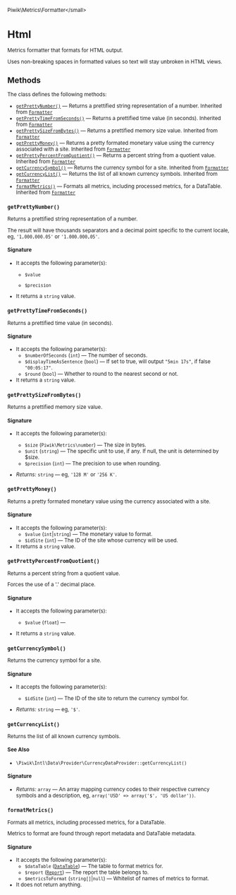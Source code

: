 <small>Piwik\Metrics\Formatter\</small>

Html
====

Metrics formatter that formats for HTML output.

Uses non-breaking spaces in formatted values
so text will stay unbroken in HTML views.

Methods
-------

The class defines the following methods:

- [`getPrettyNumber()`](#getprettynumber) &mdash; Returns a prettified string representation of a number. Inherited from [`Formatter`](../../../Piwik/Metrics/Formatter.md)
- [`getPrettyTimeFromSeconds()`](#getprettytimefromseconds) &mdash; Returns a prettified time value (in seconds). Inherited from [`Formatter`](../../../Piwik/Metrics/Formatter.md)
- [`getPrettySizeFromBytes()`](#getprettysizefrombytes) &mdash; Returns a prettified memory size value. Inherited from [`Formatter`](../../../Piwik/Metrics/Formatter.md)
- [`getPrettyMoney()`](#getprettymoney) &mdash; Returns a pretty formated monetary value using the currency associated with a site. Inherited from [`Formatter`](../../../Piwik/Metrics/Formatter.md)
- [`getPrettyPercentFromQuotient()`](#getprettypercentfromquotient) &mdash; Returns a percent string from a quotient value. Inherited from [`Formatter`](../../../Piwik/Metrics/Formatter.md)
- [`getCurrencySymbol()`](#getcurrencysymbol) &mdash; Returns the currency symbol for a site. Inherited from [`Formatter`](../../../Piwik/Metrics/Formatter.md)
- [`getCurrencyList()`](#getcurrencylist) &mdash; Returns the list of all known currency symbols. Inherited from [`Formatter`](../../../Piwik/Metrics/Formatter.md)
- [`formatMetrics()`](#formatmetrics) &mdash; Formats all metrics, including processed metrics, for a DataTable. Inherited from [`Formatter`](../../../Piwik/Metrics/Formatter.md)

<a name="getprettynumber" id="getprettynumber"></a>
<a name="getPrettyNumber" id="getPrettyNumber"></a>
### `getPrettyNumber()`

Returns a prettified string representation of a number.

The result will have
thousands separators and a decimal point specific to the current locale, eg,
`'1,000,000.05'` or `'1.000.000,05'`.

#### Signature

-  It accepts the following parameter(s):
    - `$value`
      
    - `$precision`
      
- It returns a `string` value.

<a name="getprettytimefromseconds" id="getprettytimefromseconds"></a>
<a name="getPrettyTimeFromSeconds" id="getPrettyTimeFromSeconds"></a>
### `getPrettyTimeFromSeconds()`

Returns a prettified time value (in seconds).

#### Signature

-  It accepts the following parameter(s):
    - `$numberOfSeconds` (`int`) &mdash;
       The number of seconds.
    - `$displayTimeAsSentence` (`bool`) &mdash;
       If set to true, will output `"5min 17s"`, if false `"00:05:17"`.
    - `$round` (`bool`) &mdash;
       Whether to round to the nearest second or not.
- It returns a `string` value.

<a name="getprettysizefrombytes" id="getprettysizefrombytes"></a>
<a name="getPrettySizeFromBytes" id="getPrettySizeFromBytes"></a>
### `getPrettySizeFromBytes()`

Returns a prettified memory size value.

#### Signature

-  It accepts the following parameter(s):
    - `$size` (`Piwik\Metrics\number`) &mdash;
       The size in bytes.
    - `$unit` (`string`) &mdash;
       The specific unit to use, if any. If null, the unit is determined by $size.
    - `$precision` (`int`) &mdash;
       The precision to use when rounding.

- *Returns:*  `string` &mdash;
    eg, `'128 M'` or `'256 K'`.

<a name="getprettymoney" id="getprettymoney"></a>
<a name="getPrettyMoney" id="getPrettyMoney"></a>
### `getPrettyMoney()`

Returns a pretty formated monetary value using the currency associated with a site.

#### Signature

-  It accepts the following parameter(s):
    - `$value` (`int`|`string`) &mdash;
       The monetary value to format.
    - `$idSite` (`int`) &mdash;
       The ID of the site whose currency will be used.
- It returns a `string` value.

<a name="getprettypercentfromquotient" id="getprettypercentfromquotient"></a>
<a name="getPrettyPercentFromQuotient" id="getPrettyPercentFromQuotient"></a>
### `getPrettyPercentFromQuotient()`

Returns a percent string from a quotient value.

Forces the use of a '.'
decimal place.

#### Signature

-  It accepts the following parameter(s):
    - `$value` (`float`) &mdash;
      
- It returns a `string` value.

<a name="getcurrencysymbol" id="getcurrencysymbol"></a>
<a name="getCurrencySymbol" id="getCurrencySymbol"></a>
### `getCurrencySymbol()`

Returns the currency symbol for a site.

#### Signature

-  It accepts the following parameter(s):
    - `$idSite` (`int`) &mdash;
       The ID of the site to return the currency symbol for.

- *Returns:*  `string` &mdash;
    eg, `'$'`.

<a name="getcurrencylist" id="getcurrencylist"></a>
<a name="getCurrencyList" id="getCurrencyList"></a>
### `getCurrencyList()`

Returns the list of all known currency symbols.

#### See Also

- `\Piwik\Intl\Data\Provider\CurrencyDataProvider::getCurrencyList()`

#### Signature


- *Returns:*  `array` &mdash;
    An array mapping currency codes to their respective currency symbols and a description, eg, `array('USD' => array('$', 'US dollar'))`.

<a name="formatmetrics" id="formatmetrics"></a>
<a name="formatMetrics" id="formatMetrics"></a>
### `formatMetrics()`

Formats all metrics, including processed metrics, for a DataTable.

Metrics to format
are found through report metadata and DataTable metadata.

#### Signature

-  It accepts the following parameter(s):
    - `$dataTable` ([`DataTable`](../../../Piwik/DataTable.md)) &mdash;
       The table to format metrics for.
    - `$report` ([`Report`](../../../Piwik/Plugin/Report.md)) &mdash;
       The report the table belongs to.
    - `$metricsToFormat` (`string[]`|`null`) &mdash;
       Whitelist of names of metrics to format.
- It does not return anything.

